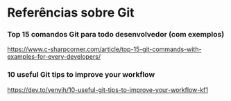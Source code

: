 # Referências sobre Git

### Top 15 comandos Git para todo desenvolvedor (com exemplos)

https://www.c-sharpcorner.com/article/top-15-git-commands-with-examples-for-every-developers/

### 10 useful Git tips to improve your workflow

https://dev.to/yenyih/10-useful-git-tips-to-improve-your-workflow-kf1
